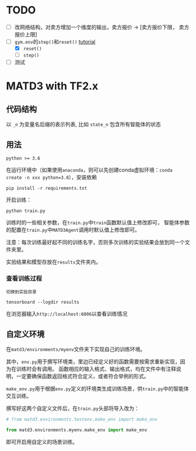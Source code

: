 # TODO

- [ ] 改网络结构，对卖方增加一个维度的输出，卖方报价 -> [卖方报价下限， 卖方报价上限]
- [ ] `gym.env`的`step()`和`reset()` [tutorial](https://blog.paperspace.com/getting-started-with-openai-gym/)
  - [x] `reset()`
  - [ ] `step()`
- [ ] 测试

# MATD3 with TF2.x

## 代码结构

以 `_n` 为变量名后缀的表示列表, 比如 `state_n` 包含所有智能体的状态

## 用法

`python >= 3.6`

在运行环境中（如果使用`anaconda`，则可以先创建conda虚拟环境：`conda create -n xxx python=3.8`），安装依赖

```shell
pip install -r requirements.txt
```

开启训练：

```shell
python train.py
```

训练时的一些相关参数，在`train.py`中`train`函数默认值上修改即可，
智能体参数的配置在`train.py`中`MATD3Agent`调用时默认值上修改即可。

注意：每次训练最好起不同的训练名字，否则多次训练的实验结果会放到同一个文件夹里。

实验结果和模型存放在`results`文件夹内。

### 查看训练过程

```commandline
切换到实验目录

tensorboard --logdir results
```

在浏览器输入`http://localhost:6006`以查看训练情况

## 自定义环境

在`matd3/environments/myenv`文件夹下实现自己的训练环境。

其中，`env.py`用于撰写环境类，里边已经定义好的函数需要按需求重新实现，因为在训练时会有调用。
函数相应的输入格式、输出格式，均在文件中有注释说明，一定要确保函数返回格式符合定义，或者符合举例的形式。

`make_env.py`用于根据`env.py`定义的环境类生成训练场景，供`train.py`中的智能体交互训练。

撰写好这两个自定义文件后，在`train.py`头部将导入改为：

```python
# from matd3.environments.testenv.make_env import make_env

from matd3.environments.myenv.make_env import make_env
```

即可开启用自定义的场景训练。